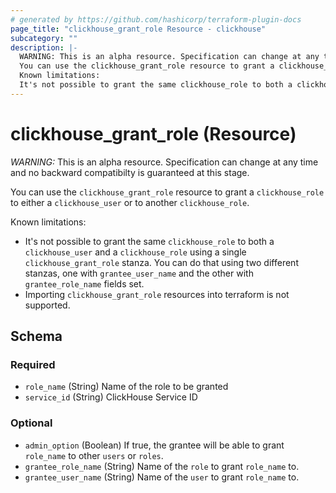 ```yaml
---
# generated by https://github.com/hashicorp/terraform-plugin-docs
page_title: "clickhouse_grant_role Resource - clickhouse"
subcategory: ""
description: |-
  WARNING: This is an alpha resource. Specification can change at any time and no backward compatibilty is guaranteed at this stage.
  You can use the clickhouse_grant_role resource to grant a clickhouse_role to either a clickhouse_user or to another clickhouse_role.
  Known limitations:
  It's not possible to grant the same clickhouse_role to both a clickhouse_user and a clickhouse_role using a single clickhouse_grant_role stanza. You can do that using two different stanzas, one with grantee_user_name and the other with grantee_role_name fields set.Importing clickhouse_grant_role resources into terraform is not supported.
---
```


# clickhouse_grant_role (Resource)

*WARNING:* This is an alpha resource. Specification can change at any time and no backward compatibilty is guaranteed at this stage.

You can use the `clickhouse_grant_role` resource to grant a `clickhouse_role` to either a `clickhouse_user` or to another `clickhouse_role`.

Known limitations:

- It's not possible to grant the same `clickhouse_role` to both a `clickhouse_user` and a `clickhouse_role` using a single `clickhouse_grant_role` stanza. You can do that using two different stanzas, one with `grantee_user_name` and the other with `grantee_role_name` fields set.
- Importing `clickhouse_grant_role` resources into terraform is not supported.



<!-- schema generated by tfplugindocs -->
## Schema

### Required

- `role_name` (String) Name of the role to be granted
- `service_id` (String) ClickHouse Service ID

### Optional

- `admin_option` (Boolean) If true, the grantee will be able to grant `role_name` to other `users` or `roles`.
- `grantee_role_name` (String) Name of the `role` to grant `role_name` to.
- `grantee_user_name` (String) Name of the `user` to grant `role_name` to.
